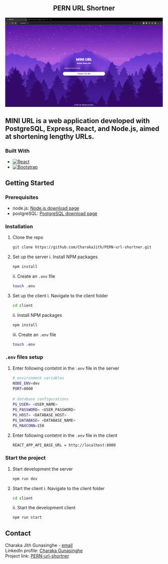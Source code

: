 <div align="center">
  <h2 ="center">PERN URL Shortner</h2>
</div>

![PERN-url-shortner demo](https://github.com/CharakaJith/PERN-url-shortner/blob/main/animation/demo.gif)

## MINI URL is a web application developed with PostgreSQL, Express, React, and Node.js, aimed at shortening lengthy URLs.

### Built With

- [![React][React.js]][React-url]
- [![Bootstrap][Bootstrap.com]][Bootstrap-url]

## Getting Started

### Prerequisites

- node.js: [Node.js download page](https://nodejs.org/en/download)
- postgreSQL: [PostgreSQL download page](https://www.postgresql.org/download/)

### Installation

1. Clone the repo
   ```bash
   git clone https://github.com/CharakaJith/PERN-url-shortner.git
   ```
2. Set up the server
   i. Install NPM packages
   ```bash
   npm install
   ```
   ii. Create an `.env` file
   ```bash
   touch .env
   ```
3. Set up the client
   i. Navigate to the client folder
   ```bash
   cd client
   ```
   ii. Install NPM packages
   ```bash
   npm install
   ```
   iii. Create an `.env` file
   ```bash
   touch .env
   ```

### `.env` files setup

1. Enter following contetnt in the `.env` file in the server

   ```bash
   # environment variables
   NODE_ENV=dev
   PORT=8000

   # database configurations
   PG_USER= <USER_NAME>
   PG_PASSWORD= <USER_PASSWORD>
   PG_HOST= <DATABASE_HOST>
   PG_DATABASE= <DATABASE_NAME>
   PG_MAXCONN=150
   ```

2. Enter following contetnt in the `.env` file in the client
   ```bash
   REACT_APP_API_BASE_URL = http://localhost:8000
   ```

### Start the project

1. Start development the server
   ```bash
   npm run dev
   ```
2. Start the client
   i. Navigate to the client folder
   ```bash
   cd client
   ```
   ii. Start the development client
   ```bash
   npm run start
   ```

## Contact
Charaka Jith Gunasinghe - [email](mailto:charaka.info@gmail.com)  
LinkedIn profile: [Charaka Gunasinghe](https://www.linkedin.com/in/charaka-gunasinghe-6742861b9/)  
Project link: [PERN-url-shortner](https://github.com/CharakaJith/PERN-url-shortner)

<!-- MARKDOWN LINKS & IMAGES -->
[React.js]: https://img.shields.io/badge/React-20232A?style=for-the-badge&logo=react&logoColor=61DAFB
[React-url]: https://reactjs.org/
[Bootstrap.com]: https://img.shields.io/badge/Bootstrap-563D7C?style=for-the-badge&logo=bootstrap&logoColor=white
[Bootstrap-url]: https://getbootstrap.com
